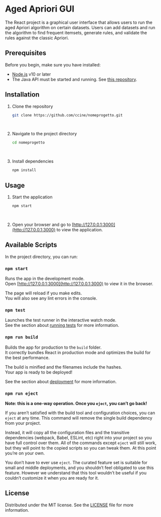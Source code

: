# Aged Apriori GUI

The React project is a graphical user interface that allows users to run the aged Apriori algorithm on certain datasets. Users can add datasets and run the algorithm to find frequent itemsets, generate rules, and validate the rules against the classic Apriori.

## Prerequisites

Before you begin, make sure you have installed:

- [Node.js](https://nodejs.org/) v10 or later
- The Java API must be started and running. See [this repository](https://github.com/SwagBeota/aged_apriori_java).

## Installation

1. Clone the repository

   ```sh
   git clone https://github.com/ccine/nomeprogetto.git
   ```

   <br/>

2. Navigate to the project directory

   ```sh
   cd nomeprogetto
   ```

   <br/>

3. Install dependencies

   ```sh
   npm install
   ```

## Usage

1. Start the application

   ```sh
   npm start
   ```

   <br/>

2. Open your browser and go to [http://127.0.0.1:3000](http://127.0.0.1:3000) to view the application.

## Available Scripts

In the project directory, you can run:

### `npm start`

Runs the app in the development mode.\
Open [http://127.0.0.1:3000](http://127.0.0.1:3000) to view it in the browser.

The page will reload if you make edits.\
You will also see any lint errors in the console.

### `npm test`

Launches the test runner in the interactive watch mode.\
See the section about [running tests](https://facebook.github.io/create-react-app/docs/running-tests) for more information.

### `npm run build`

Builds the app for production to the `build` folder.\
It correctly bundles React in production mode and optimizes the build for the best performance.

The build is minified and the filenames include the hashes.\
Your app is ready to be deployed!

See the section about [deployment](https://facebook.github.io/create-react-app/docs/deployment) for more information.

### `npm run eject`

**Note: this is a one-way operation. Once you `eject`, you can’t go back!**

If you aren’t satisfied with the build tool and configuration choices, you can `eject` at any time. This command will remove the single build dependency from your project.

Instead, it will copy all the configuration files and the transitive dependencies (webpack, Babel, ESLint, etc) right into your project so you have full control over them. All of the commands except `eject` will still work, but they will point to the copied scripts so you can tweak them. At this point you’re on your own.

You don’t have to ever use `eject`. The curated feature set is suitable for small and middle deployments, and you shouldn’t feel obligated to use this feature. However we understand that this tool wouldn’t be useful if you couldn’t customize it when you are ready for it.

## License

Distributed under the MIT license. See the [LICENSE](LICENSE) file for more information.
